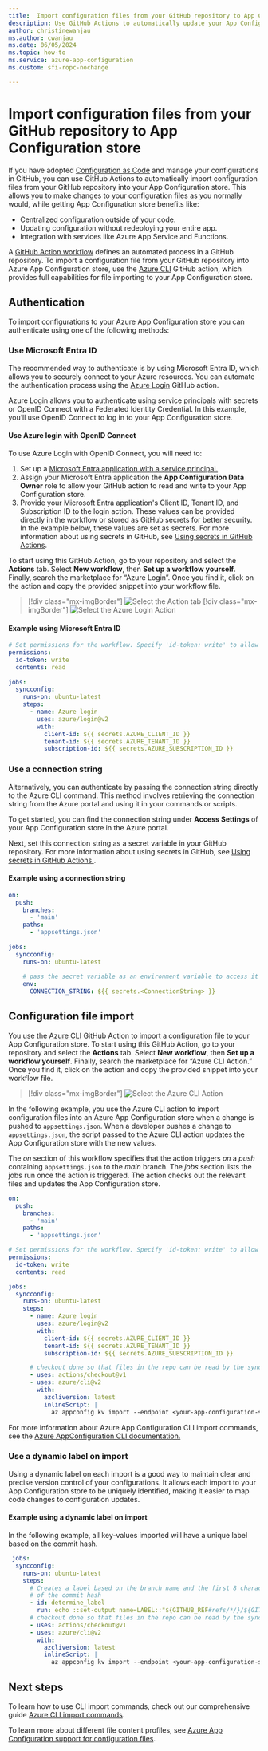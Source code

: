 ```yaml
---
title:  Import configuration files from your GitHub repository to App Configuration store
description: Use GitHub Actions to automatically update your App Configuration store when you update your configuration file in your GitHub repository
author: christinewanjau
ms.author: cwanjau
ms.date: 06/05/2024
ms.topic: how-to
ms.service: azure-app-configuration
ms.custom: sfi-ropc-nochange

---
```

# Import configuration files from your GitHub repository to App Configuration store

If you have adopted [Configuration as Code](./howto-best-practices.md#configuration-as-code) and manage your configurations in GitHub, you can use GitHub Actions to automatically import configuration files from your GitHub repository into your App Configuration store. This allows you to make changes to your configuration files as you normally would, while getting App Configuration store benefits like:
* Centralized configuration outside of your code.
* Updating configuration without redeploying your entire app. 
* Integration with services like Azure App Service and Functions.

A [GitHub Action workflow](https://docs.github.com/en/actions/learn-github-actions/introduction-to-github-actions#the-components-of-github-actions) defines an automated process in a GitHub repository. To import a configuration file from your GitHub repository into Azure App Configuration store, use the [Azure CLI](https://github.com/Azure/cli) GitHub action, which provides full capabilities for file importing to your App Configuration store.

## Authentication
To import configurations to your Azure App Configuration store you can authenticate using one of the following methods:

### Use Microsoft Entra ID
The recommended way to authenticate is by using Microsoft Entra ID, which allows you to securely connect to your Azure resources. You can automate the authentication process using the [Azure Login](/azure/developer/github/connect-from-azure) GitHub action.

Azure Login allows you to authenticate using service principals with secrets or OpenID Connect with a Federated Identity Credential. In this example, you’ll use OpenID Connect to log in to your App Configuration store.

#### Use Azure login with OpenID Connect
To use Azure Login with OpenID Connect, you will need to:
1. Set up a [Microsoft Entra application with a service principal.](/entra/identity-platform/howto-create-service-principal-portal)
2. Assign your Microsoft Entra application the **App Configuration Data Owner** role to allow your GitHub action to read and write to your App Configuration store.
3. Provide your Microsoft Entra application's Client ID, Tenant ID, and Subscription ID to the login action. These values can be provided directly in the workflow or stored as GitHub secrets for better security. In the example below, these values are set as secrets. For more information about using secrets in GitHub, see [Using secrets in GitHub Actions](https://docs.github.com/en/actions/reference/encrypted-secrets).

To start using this GitHub Action, go to your repository and select the **Actions** tab. Select **New workflow**, then **Set up a workflow yourself**. Finally, search the marketplace for “Azure Login”. Once you find it, click on the action and copy the provided snippet into your workflow file.
> [!div class="mx-imgBorder"]
> ![Select the Action tab](media/find-github-action.png)
> [!div class="mx-imgBorder"]
> ![Select the Azure Login Action](media/azure-login-github-action.png)

#### Example using Microsoft Entra ID

```yaml
# Set permissions for the workflow. Specify 'id-token: write' to allow OIDC token generation at the workflow level.
permissions: 
  id-token: write
  contents: read
 
jobs: 
  syncconfig: 
    runs-on: ubuntu-latest 
    steps: 
      - name: Azure login
        uses: azure/login@v2
        with:
          client-id: ${{ secrets.AZURE_CLIENT_ID }}
          tenant-id: ${{ secrets.AZURE_TENANT_ID }}
          subscription-id: ${{ secrets.AZURE_SUBSCRIPTION_ID }}
```

### Use a connection string
Alternatively, you can authenticate by passing the connection string directly to the Azure CLI command. This method involves retrieving the connection string from the Azure portal and using it in your commands or scripts.

To get started, you can find the connection string under **Access Settings** of your App Configuration store in the Azure portal.

Next, set this connection string as a secret variable in your GitHub repository. For more information about using secrets in GitHub, see [Using secrets in GitHub Actions.](https://docs.github.com/en/actions/reference/encrypted-secrets). 

#### Example using a connection string

```yaml
on: 
  push: 
    branches: 
      - 'main' 
    paths: 
      - 'appsettings.json'
 
jobs: 
  syncconfig: 
    runs-on: ubuntu-latest
    
    # pass the secret variable as an environment variable to access it in your CLI action.
    env:
      CONNECTION_STRING: ${{ secrets.<ConnectionString> }}
```
## Configuration file import

You use the [Azure CLI](https://github.com/Azure/cli) GitHub Action to import a configuration file to your App Configuration store. To start using this GitHub Action, go to your repository and select the **Actions** tab. Select **New workflow**, then **Set up a workflow yourself**. Finally, search the marketplace for “Azure CLI Action.” Once you find it, click on the action and copy the provided snippet into your workflow file.
> [!div class="mx-imgBorder"]
> ![Select the Azure CLI Action](media/azure-cli-github-action.png)

In the following example, you use the Azure CLI action to import configuration files into an Azure App Configuration store when a change is pushed to `appsettings.json`. When a developer pushes a change to `appsettings.json`, the script passed to the Azure CLI action updates the App Configuration store with the new values.

The *on* section of this workflow specifies that the action triggers *on* a *push* containing `appsettings.json` to the *main* branch. The *jobs* section lists the jobs run once the action is triggered. The action checks out the relevant files and updates the App Configuration store.

```yaml
on: 
  push: 
    branches: 
      - 'main' 
    paths: 
      - 'appsettings.json'

# Set permissions for the workflow. Specify 'id-token: write' to allow OIDC token generation at the workflow level.
permissions: 
  id-token: write
  contents: read

jobs: 
  syncconfig: 
    runs-on: ubuntu-latest 
    steps: 
      - name: Azure login
        uses: azure/login@v2
        with:
          client-id: ${{ secrets.AZURE_CLIENT_ID }}
          tenant-id: ${{ secrets.AZURE_TENANT_ID }}
          subscription-id: ${{ secrets.AZURE_SUBSCRIPTION_ID }}

      # checkout done so that files in the repo can be read by the sync 
      - uses: actions/checkout@v1 
      - uses: azure/cli@v2
        with: 
          azcliversion: latest
          inlineScript: |
            az appconfig kv import --endpoint <your-app-configuration-store-endpoint> --auth-mode login -s file --path appsettings.json --format json --yes
```

For more information about Azure App Configuration CLI import commands, see the [Azure AppConfiguration CLI documentation.](/cli/azure/appconfig/kv#az-appconfig-kv-import)

### Use a dynamic label on import

Using a dynamic label on each import is a good way to maintain clear and precise version control of your configurations. It allows each import to your App Configuration store to be uniquely identified, making it easier to map code changes to configuration updates. 

#### Example using a dynamic label on import

In the following example, all key-values imported will have a unique label based on the commit hash.

```yaml
 jobs: 
  syncconfig: 
    runs-on: ubuntu-latest 
    steps:      
      # Creates a label based on the branch name and the first 8 characters          
      # of the commit hash 
      - id: determine_label 
        run: echo ::set-output name=LABEL::"${GITHUB_REF#refs/*/}/${GITHUB_SHA:0:8}" 
      # checkout done so that files in the repo can be read by the sync 
      - uses: actions/checkout@v1 
      - uses: azure/cli@v2
        with: 
          azcliversion: latest
          inlineScript: |
            az appconfig kv import --endpoint <your-app-configuration-store-endpoint> --auth-mode login -s file --path appsettings.json --format json --label ${{ steps.determine_label.outputs.LABEL }} --yes
```
## Next steps

To learn how to use CLI import commands, check out our comprehensive guide [Azure CLI import commands](/cli/azure/appconfig/kv#az-appconfig-kv-import).

To learn more about different file content profiles, see [Azure App Configuration support for configuration files](./concept-config-file.md).
